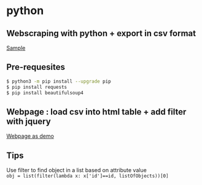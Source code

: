 # python

## Webscraping with python + export in csv format

[Sample](https://github.com/dgucc/python/blob/main/webscrap.py)

## Pre-requesites
```bash
$ python3 -m pip install --upgrade pip
$ pip install requests  
$ pip install beautifulsoup4  
```
## Webpage : load csv into html table + add filter with jquery

[Webpage as demo](https://github.com/dgucc/python/blob/main/index.html)  

## Tips

Use filter to find object in a list based on attribute value  
`obj = list(filter(lambda x: x['id']==id, listOfObjects))[0]`
